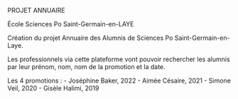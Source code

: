 PROJET ANNUAIRE 

École Sciences Po Saint-Germain-en-LAYE

Création du projet Annuaire des Alumnis de Sciences Po Saint-Germain-en-Laye. 

Les professionnels via cette plateforme vont pouvoir rechercher les alumnis par leur prénom, nom, nom de la promotion et la date. 

Les 4 promotions :
    - Joséphine Baker, 2022
    - Aimée Césaire, 2021
    - Simone Veil, 2020
    - Gisèle Halimi, 2019